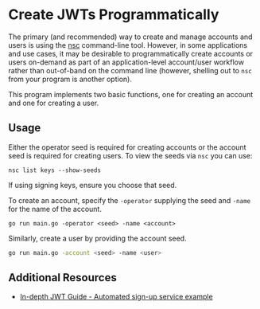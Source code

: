 # Create JWTs Programmatically

The primary (and recommended) way to create and manage accounts and users is using the [nsc](https://nats-io.github.io/nsc/) command-line tool. However, in some applications and use cases, it may be desirable to programmatically create accounts or users on-demand as part of an application-level account/user workflow rather than out-of-band on the command line (however, shelling out to `nsc` from your program is another option).

This program implements two basic functions, one for creating an account and one for creating a user.

## Usage

Either the operator seed is required for creating accounts or the account seed is required for creating users. To view the seeds via `nsc` you can use:

```
nsc list keys --show-seeds
```

If using signing keys, ensure you choose that seed.

To create an account, specify the `-operator` supplying the seed and `-name` for the name of the account.

```
go run main.go -operator <seed> -name <account>
```

Similarly, create a user by providing the account seed.

```sh
go run main.go -account <seed> -name <user>
```

## Additional Resources

- [In-depth JWT Guide - Automated sign-up service example](https://docs.nats.io/running-a-nats-service/nats_admin/security/jwt#automated-sign-up-services-jwt-and-nkey-libraries)

